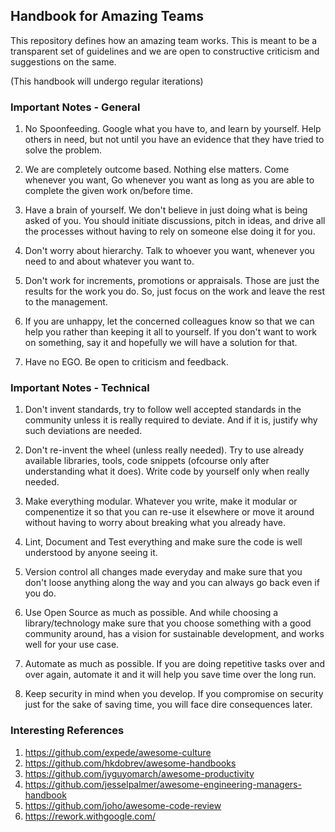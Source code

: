 ## Handbook for Amazing Teams

This repository defines how an amazing team works. This is meant to be a transparent set of guidelines and we are open to constructive criticism and suggestions on the same.

(This handbook will undergo regular iterations)

### Important Notes - General

1. No Spoonfeeding. Google what you have to, and learn by yourself. Help others in need, but not until you have an evidence that they have tried to solve the problem.

2. We are completely outcome based. Nothing else matters. Come whenever you want, Go whenever you want as long as you are able to complete the given work on/before time.

3. Have a brain of yourself. We don't believe in just doing what is being asked of you. You should initiate discussions, pitch in ideas, and drive all the processes without having to rely on someone else doing it for you.

4. Don't worry about hierarchy. Talk to whoever you want, whenever you need to and about whatever you want to.

5. Don't work for increments, promotions or appraisals. Those are just the results for the work you do. So, just focus on the work and leave the rest to the management. 

6. If you are unhappy, let the concerned colleagues know so that we can help you rather than keeping it all to yourself. If you don't want to work on something, say it and hopefully we will have a solution for that.

7. Have no EGO. Be open to criticism and feedback. 

### Important Notes - Technical

1. Don't invent standards, try to follow well accepted standards in the community unless it is really required to deviate. And if it is, justify why such deviations are needed.

2. Don't re-invent the wheel (unless really needed). Try to use already available libraries, tools, code snippets (ofcourse only after understanding what it does). Write code by yourself only when really needed.

3. Make everything modular. Whatever you write, make it modular or compenentize it so that you can re-use it elsewhere or move it around without having to worry about breaking what you already have.

4. Lint, Document and Test everything and make sure the code is well understood by anyone seeing it. 

5. Version control all changes made everyday and make sure that you don't loose anything along the way and you can always go back even if you do.

6. Use Open Source as much as possible. And while choosing a library/technology make sure that you choose something with a good community around, has a vision for sustainable development, and works well for your use case.

7. Automate as much as possible. If you are doing repetitive tasks over and over again, automate it and it will help you save time over the long run.

8. Keep security in mind when you develop. If you compromise on security just for the sake of saving time, you will face dire consequences later.


### Interesting References 

1. https://github.com/expede/awesome-culture
2. https://github.com/hkdobrev/awesome-handbooks
3. https://github.com/jyguyomarch/awesome-productivity
4. https://github.com/jesselpalmer/awesome-engineering-managers-handbook
5. https://github.com/joho/awesome-code-review
6. https://rework.withgoogle.com/